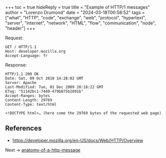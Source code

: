 +++
toc = true
hideReply = true
title = "Example of HTTP/1 messages"
author = "Lorenzo Drumond"
date = "2024-03-18T00:58:52"
tags = ["what",  "HTTP",  "code",  "exchange",  "web",  "protocol",  "hypertext",  "server",  "internet",  "network",  "HTML",  "flow",  "communication",  "node",  "header"]
+++


Request:

```curl
GET / HTTP/1.1
Host: developer.mozilla.org
Accept-Language: fr
```

Response:

```curl
HTTP/1.1 200 OK
Date: Sat, 09 Oct 2010 14:28:02 GMT
Server: Apache
Last-Modified: Tue, 01 Dec 2009 20:18:22 GMT
ETag: "51142bc1-7449-479b075b2891b"
Accept-Ranges: bytes
Content-Length: 29769
Content-Type: text/html

<!DOCTYPE html>… (here come the 29769 bytes of the requested web page)
```

## References
- https://developer.mozilla.org/en-US/docs/Web/HTTP/Overview

Next -> [anatomy-of-a-http-message](/wiki/anatomy-of-a-http-message/)

